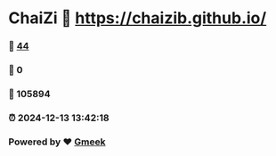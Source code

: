# ChaiZi :link: https://chaizib.github.io/ 
### :page_facing_up: [44](https://chaizib.github.io//tag.html) 
### :speech_balloon: 0 
### :hibiscus: 105894 
### :alarm_clock: 2024-12-13 13:42:18 
### Powered by :heart: [Gmeek](https://github.com/Meekdai/Gmeek)
